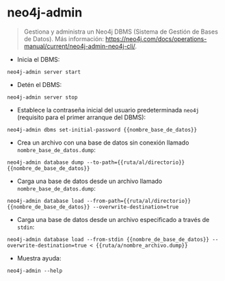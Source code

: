 # neo4j-admin

> Gestiona y administra un Neo4j DBMS (Sistema de Gestión de Bases de Datos).
> Más información: <https://neo4j.com/docs/operations-manual/current/neo4j-admin-neo4j-cli/>.

- Inicia el DBMS:

`neo4j-admin server start`

- Detén el DBMS:

`neo4j-admin server stop`

- Establece la contraseña inicial del usuario predeterminada `neo4j` (requisito para el primer arranque del DBMS):

`neo4j-admin dbms set-initial-password {{nombre_base_de_datos}}`

- Crea un archivo con una base de datos sin conexión llamado `nombre_base_de_datos.dump`:

`neo4j-admin database dump --to-path={{ruta/al/directorio}} {{nombre_de_base_de_datos}}`

- Carga una base de datos desde un archivo llamado `nombre_base_de_datos.dump`:

`neo4j-admin database load --from-path={{ruta/al/directorio}} {{nombre_de_base_de_datos}} --overwrite-destination=true`

- Carga una base de datos desde un archivo especificado a través de `stdin`:

`neo4j-admin database load --from-stdin {{nombre_de_base_de_datos}} --overwrite-destination=true < {{ruta/a/nombre_archivo.dump}}`

- Muestra ayuda:

`neo4j-admin --help`
